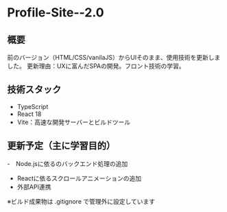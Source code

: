 # Profile-Site--2.0

## 概要
前のバージョン（HTML/CSS/vanilaJS）からUIそのまま、使用技術を更新しました。
更新理由：UXに富んだSPAの開発。フロント技術の学習。

## 技術スタック
- TypeScript
- React 18
- Vite：高速な開発サーバーとビルドツール

## 更新予定（主に学習目的）
-　Node.jsに依るのバックエンド処理の追加
- Reactに依るスクロールアニメーションの追加
- 外部API連携

※ビルド成果物は .gitignore で管理外に設定しています
